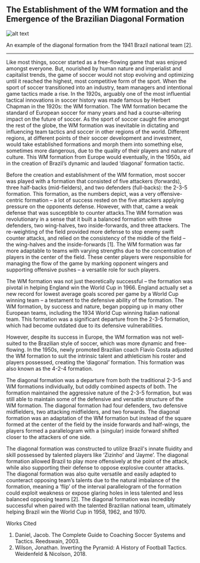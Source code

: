 ## The Establishment of the WM formation and the Emergence of the Brazilian Diagonal Formation

![alt text](https://github.com/mattyshen/mattyshen.github.io/blob/main/diagonal.png?raw=true) 

An example of the diagonal formation from the 1941 Brazil national team [2].

---

Like most things, soccer started as a free-flowing game that was enjoyed amongst everyone. But, nourished by human nature and imperialist and capitalist trends, the game of soccer would not stop evolving and optimizing until it reached the highest, most competitive form of the sport. When the sport of soccer transitioned into an industry, team managers and intentional game tactics made a rise. In the 1920s, arguably one of the most influential tactical innovations in soccer history was made famous by Herbert Chapman in the 1920s: the WM formation. The WM formation became the standard of European soccer for many years and had a course-altering impact on the future of soccer. As the sport of soccer caught fire amongst the rest of the globe, the WM formation was inevitable in dictating and influencing team tactics and soccer in other regions of the world. Different regions, at different points of their soccer development and investment, would take established formations and morph them into something else, sometimes more dangerous, due to the quality of their players and nature of culture. This WM formation from Europe would eventually, in the 1950s, aid in the creation of Brazil’s dynamic and lauded ‘diagonal’ formation tactic.

Before the creation and establishment of the WM formation, most soccer was played with a formation that consisted of five attackers (forwards), three half-backs (mid-fielders), and two defenders (full-backs): the 2-3-5 formation. This formation, as the numbers depict, was a very offensive-centric formation – a lot of success rested on the five attackers applying pressure on the opponents defense. However, with that, came a weak defense that was susceptible to counter attacks.The WM formation was revolutionary in a sense that it built a balanced formation with three defenders, two wing-halves, two inside-forwards, and three attackers. The re-weighting of the field provided more defense to stop enemy swift counter attacks, and relied on the consistency of the middle of the field – the wing-halves and the inside-forwards [1]. The WM formation was far more adaptable to teams with varying strengths due to the concentration of players in the center of the field. These center players were responsible for managing the flow of the game by marking opponent wingers and supporting offensive pushes – a versatile role for such players.

The WM formation was not just theoretically successful – the formation was pivotal in helping England win the World Cup in 1966. England actually set a new record for lowest average goals scored per game by a World Cup winning team – a testament to the defensive ability of the formation. The WM formation, by success and nature, began popping up in many other European teams, including the 1934 World Cup winning Italian national team. This formation was a significant departure from the 2-3-5 formation, which had become outdated due to its defensive vulnerabilities.

However, despite its success in Europe, the WM formation was not well-suited to the Brazilian style of soccer, which was more dynamic and free-flowing. In the 1950s, newly promoted Brazilian coach Flavio Costa adjusted the WM formation to suit the intrinsic talent and athleticism his roster and players possessed, creating the ‘diagonal’ formation. This formation was also known as the 4-2-4 formation.

The diagonal formation was a departure from both the traditional 2-3-5 and WM formations individually, but oddly combined aspects of both. The formation maintained the aggressive nature of the 2-3-5 formation, but was still able to maintain some of the defensive and versatile structure of the WM formation. The diagonal formation had four defenders, two defensive midfielders, two attacking midfielders, and two forwards. The diagonal formation was an adaptation of the WM formation but instead of the square formed at the center of the field by the inside forwards and half-wings, the players formed a parallelogram with a (singular) inside forward shifted closer to the attackers of one side.

The diagonal formation was constructed to utilize Brazil's innate fluidity and skill possessed by talented players like ‘Zizinho’ and ‘Jayme’. The diagonal formation allowed Brazil to play more offensively at the point of the attack, while also supporting their defense to oppose explosive counter attacks. The diagonal formation was also quite versatile and easily adapted to counteract opposing team’s talents due to the natural imbalance of the formation, meaning a ‘flip’ of the interval parallelogram of the formation could exploit weakness or expose glaring holes in less talented and less balanced opposing teams [2]. The diagonal formation was incredibly successful when paired with the talented Brazilian national team, ultimately helping Brazil win the World Cup in 1958, 1962, and 1970.


Works Cited
1. Daniel, Jacob. The Complete Guide to Coaching Soccer Systems and Tactics. Reedswain, 2003. 
2. Wilson, Jonathan. Inverting the Pyramid: A History of Football Tactics. Weidenfeld & Nicolson, 2018. 




